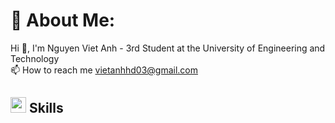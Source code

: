 # 💫 About Me:
Hi 👋, I'm Nguyen Viet Anh - 3rd Student at the University of Engineering and Technology<br>📫 How to reach me vietanhhd03@gmail.com

## <img src="https://media2.giphy.com/media/QssGEmpkyEOhBCb7e1/giphy.gif?cid=ecf05e47a0n3gi1bfqntqmob8g9aid1oyj2wr3ds3mg700bl&rid=giphy.gif" width ="25"><b> Skills</b>
